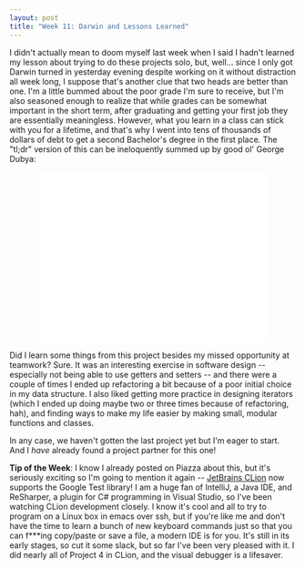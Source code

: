 ```yaml
---
layout: post
title: "Week 11: Darwin and Lessons Learned"
---
```


I didn't actually mean to doom myself last week when I said I hadn't learned my lesson about trying to do these projects solo, but, well... since I only got Darwin turned in yesterday evening despite working on it without distraction all week long, I suppose that's another clue that two heads are better than one. I'm a little bummed about the poor grade I'm sure to receive, but I'm also seasoned enough to realize that while grades can be somewhat important in the short term, after graduating and getting your first job they are essentially meaningless. However, what you learn in a class can stick with you for a lifetime, and that's why I went into tens of thousands of dollars of debt to get a second Bachelor's degree in the first place. The "tl;dr" version of this can be ineloquently summed up by good ol' George Dubya:

<center><iframe width="400" height="300" src="//www.youtube.com/embed/-ej7ZEnjSeA" frameborder="0" allowfullscreen></iframe></center>

Did I learn some things from this project besides my missed opportunity at teamwork? Sure. It was an interesting exercise in software design -- especially not being able to use getters and setters -- and there were a couple of times I ended up refactoring a bit because of a poor initial choice in my data structure. I also liked getting more practice in designing iterators (which I ended up doing maybe two or three times because of refactoring, hah), and finding ways to make my life easier by making small, modular functions and classes.

In any case, we haven't gotten the last project yet but I'm eager to start. And I *have* already found a project partner for this one!

**Tip of the Week**: I know I already posted on Piazza about this, but it's seriously exciting so I'm going to mention it again -- [JetBrains CLion](https://www.jetbrains.com/clion/) now supports the Google Test library! I am a huge fan of IntelliJ, a Java IDE, and ReSharper, a plugin for C# programming in Visual Studio, so I've been watching CLion development closely. I know it's cool and all to try to program on a Linux box in emacs over ssh, but if you're like me and don't have the time to learn a bunch of new keyboard commands just so that you can f\*\*\*ing copy/paste or save a file, a modern IDE is for you. It's still in its early stages, so cut it some slack, but so far I've been very pleased with it. I did nearly all of Project 4 in CLion, and the visual debugger is a lifesaver.